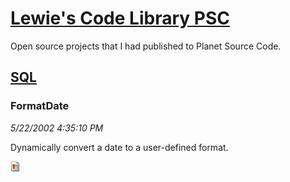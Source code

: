 # [Lewie's Code Library PSC](../../README.md)

Open source projects that I had published to Planet Source Code.

## [SQL](../README.md)

### FormatDate

*5/22/2002 4:35:10 PM*

Dynamically convert a date to a user-defined format.

![Screenshot of FormatDate](./screenshot.gif)



